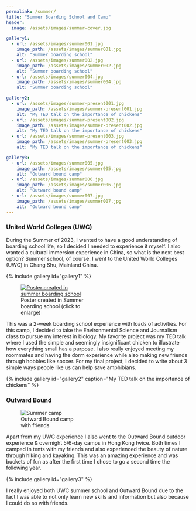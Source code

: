 ```yaml
---
permalink: /summer/
title: "Summer Boarding School and Camp"
header:
  image: /assets/images/summer-cover.jpg

gallery1:
  - url: /assets/images/summer001.jpg
    image_path: /assets/images/summer001.jpg
    alt: "Summer boarding school"
  - url: /assets/images/summer002.jpg
    image_path: /assets/images/summer002.jpg
    alt: "Summer boarding school"
  - url: /assets/images/summer004.jpg
    image_path: /assets/images/summer004.jpg
    alt: "Summer boarding school"

gallery2:
  - url: /assets/images/summer-present001.jpg
    image_path: /assets/images/summer-present001.jpg
    alt: "My TED talk on the importance of chickens"
  - url: /assets/images/summer-present002.jpg
    image_path: /assets/images/summer-present002.jpg
    alt: "My TED talk on the importance of chickens"
  - url: /assets/images/summer-present003.jpg
    image_path: /assets/images/summer-present003.jpg
    alt: "My TED talk on the importance of chickens"

gallery3:
  - url: /assets/images/summer005.jpg
    image_path: /assets/images/summer005.jpg
    alt: "Outward bound camp"
  - url: /assets/images/summer006.jpg
    image_path: /assets/images/summer006.jpg
    alt: "Outward bound camp"
  - url: /assets/images/summer007.jpg
    image_path: /assets/images/summer007.jpg
    alt: "Outward bound camp"
---
```


### United World Colleges (UWC) 

During the Summer of 2023,  I wanted to have a good understanding of boarding school life, so I decided I needed to experience it myself. I also wanted a cultural immersion experience in China, so what is the next best option? Summer school, of course. I went to the United World Colleges (UWC) in Chang Shu, Mainland China.

{% include gallery id="gallery1" %}

<figure style="width: 35%" class="align-right">
  <a href="{{ site.url }}{{ site.baseurl }}/assets/images/summer-poster.jpg" target="_blank"><img src="{{ site.url }}{{ site.baseurl }}/assets/images/summer-poster.jpg" alt="Poster created in summer boarding school"></a>
  <figcaption>Poster created in Summer boarding school (click to enlarge)</figcaption>
</figure>

This was a 2-week boarding school experience with loads of activities. For this camp, I decided to take the Environmental Science and Journalism class to pursue my interest in biology. My favorite project was my TED talk where I used the simple and seemingly insignificant chicken to illustrate how everything small has a purpose. I also really enjoyed meeting my roommates and having the dorm experience while also making new friends through hobbies like soccer. For my final project, I decided to write about 3 simple ways people like us can help save amphibians.

{% include gallery id="gallery2" caption="My TED talk on the importance of chickens" %}

<div class="row">
</div>

### Outward Bound

<figure style="width: 30%" class="align-left">
  <img src="{{ site.url }}{{ site.baseurl }}/assets/images/summer003.jpg" alt="Summer camp">
  <figcaption>Outward Bound camp with friends</figcaption>
</figure>
Apart from my UWC experience I also went to the Outward Bound outdoor experience & overnight 5/6-day camps in Hong Kong twice. Both times I camped in tents with my friends and also experienced the beauty of nature through hiking and kayaking. This was an amazing experience and was buckets of fun as after the first time I chose to go a second time the following year.
<div class="row">
</div>

{% include gallery id="gallery3" %}

I really enjoyed both UWC summer school and Outward Bound due to the fact I was able to not only learn new skills and information but also because I could do so with friends.
